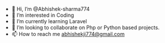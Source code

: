 - 👋 Hi, I’m @Abhishek-sharma774
- 👀 I’m interested in Coding
- 🌱 I’m currently learning Laravel
- 💞️ I’m looking to collaborate on Php or Python based projects.
- 📫 How to reach me abhishekji774@gmail.com
